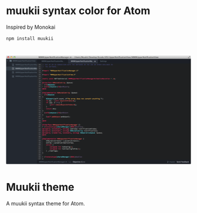 # muukii syntax color for Atom
Inspired by Monokai

```
npm install muukii
```

![ScreenShot](screenshot2.png)
=======
# Muukii theme

A muukii syntax theme for Atom.
